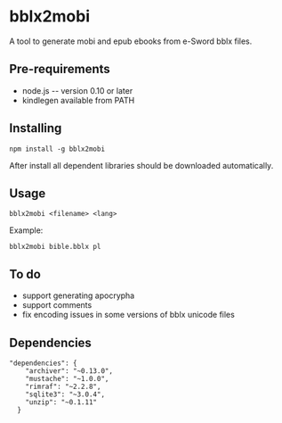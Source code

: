 # bblx2mobi

A tool to generate mobi and epub ebooks from e-Sword bblx files.

## Pre-requirements

* node.js -- version 0.10 or later
* kindlegen available from PATH

## Installing

```
npm install -g bblx2mobi
```

After install all dependent libraries should be downloaded automatically.

## Usage

```
bblx2mobi <filename> <lang>
```

Example:

```
bblx2mobi bible.bblx pl
```

## To do

* support generating apocrypha
* support comments
* fix encoding issues in some versions of bblx unicode files

## Dependencies

```
"dependencies": {
    "archiver": "~0.13.0",
    "mustache": "~1.0.0",
    "rimraf": "~2.2.8",
    "sqlite3": "~3.0.4",
    "unzip": "~0.1.11"
  }
```
